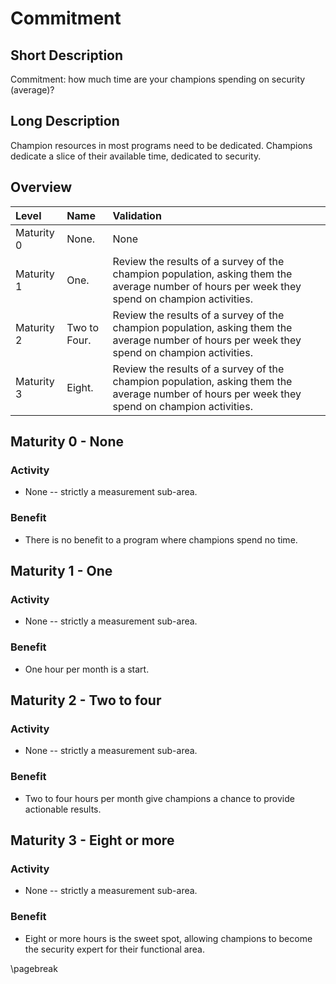 # Commitment

## Short Description
Commitment: how much time are your champions spending on security (average)?

## Long Description
Champion resources in most programs need to be dedicated. Champions dedicate a slice of their available time, dedicated to security.

## Overview

| Level | Name | Validation |
|:---|:---|:---|
| Maturity 0 | None. | None
| Maturity 1 | One. | Review the results of a survey of the champion population, asking them the average number of hours per week they spend on champion activities.
| Maturity 2 | Two to Four. | Review the results of a survey of the champion population, asking them the average number of hours per week they spend on champion activities.
| Maturity 3 | Eight. | Review the results of a survey of the champion population, asking them the average number of hours per week they spend on champion activities.

## Maturity 0 - None

### Activity
* None -- strictly a measurement sub-area.
  
### Benefit
* There is no benefit to a program where champions spend no time.

## Maturity 1 - One

### Activity
* None -- strictly a measurement sub-area. 

### Benefit
* One hour per month is a start.

## Maturity 2 - Two to four

### Activity
* None -- strictly a measurement sub-area.

### Benefit
* Two to four hours per month give champions a chance to provide actionable results.

## Maturity 3 - Eight or more

### Activity
* None -- strictly a measurement sub-area.

### Benefit
* Eight or more hours is the sweet spot, allowing champions to become the security expert for their functional area.

\pagebreak